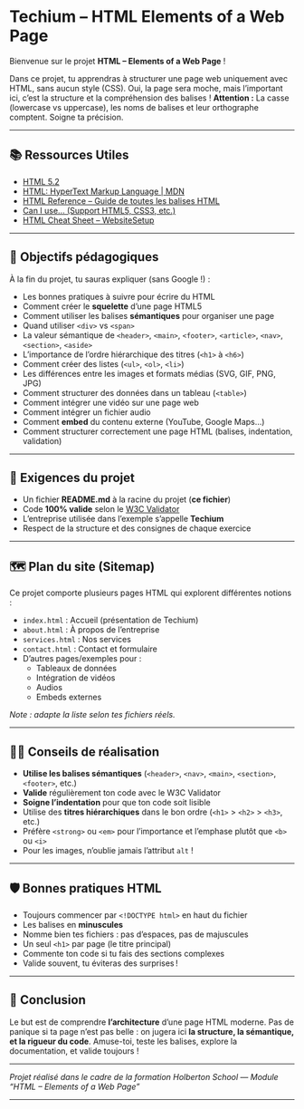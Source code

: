 # Techium – HTML Elements of a Web Page

Bienvenue sur le projet **HTML – Elements of a Web Page** !

Dans ce projet, tu apprendras à structurer une page web uniquement avec HTML, sans aucun style (CSS). Oui, la page sera moche, mais l’important ici, c’est la structure et la compréhension des balises !
**Attention :** La casse (lowercase vs uppercase), les noms de balises et leur orthographe comptent. Soigne ta précision.

---

## 📚 Ressources Utiles

- [HTML 5.2](https://www.w3.org/TR/html52/)
- [HTML: HyperText Markup Language | MDN](https://developer.mozilla.org/fr/docs/Web/HTML)
- [HTML Reference – Guide de toutes les balises HTML](https://htmlreference.io/)
- [Can I use... (Support HTML5, CSS3, etc.)](https://caniuse.com/)
- [HTML Cheat Sheet – WebsiteSetup](https://websitesetup.org/html5-cheat-sheet/)

---

## 🎯 Objectifs pédagogiques

À la fin du projet, tu sauras expliquer (sans Google !) :

- Les bonnes pratiques à suivre pour écrire du HTML
- Comment créer le **squelette** d’une page HTML5
- Comment utiliser les balises **sémantiques** pour organiser une page
- Quand utiliser `<div>` vs `<span>`
- La valeur sémantique de `<header>`, `<main>`, `<footer>`, `<article>`, `<nav>`, `<section>`, `<aside>`
- L’importance de l’ordre hiérarchique des titres (`<h1>` à `<h6>`)
- Comment créer des listes (`<ul>`, `<ol>`, `<li>`)
- Les différences entre les images et formats médias (SVG, GIF, PNG, JPG)
- Comment structurer des données dans un tableau (`<table>`)
- Comment intégrer une vidéo sur une page web
- Comment intégrer un fichier audio
- Comment **embed** du contenu externe (YouTube, Google Maps…)
- Comment structurer correctement une page HTML (balises, indentation, validation)

---

## 📄 Exigences du projet

- Un fichier **README.md** à la racine du projet (**ce fichier**)
- Code **100% valide** selon le [W3C Validator](https://validator.w3.org/)
- L’entreprise utilisée dans l’exemple s’appelle **Techium**
- Respect de la structure et des consignes de chaque exercice

---

## 🗺️ Plan du site (Sitemap)

Ce projet comporte plusieurs pages HTML qui explorent différentes notions :

- `index.html` : Accueil (présentation de Techium)
- `about.html` : À propos de l’entreprise
- `services.html` : Nos services
- `contact.html` : Contact et formulaire
- D’autres pages/exemples pour :
  - Tableaux de données
  - Intégration de vidéos
  - Audios
  - Embeds externes

*Note : adapte la liste selon tes fichiers réels.*

---

## 👨‍💻 Conseils de réalisation

- **Utilise les balises sémantiques** (`<header>`, `<nav>`, `<main>`, `<section>`, `<footer>`, etc.)
- **Valide** régulièrement ton code avec le W3C Validator
- **Soigne l’indentation** pour que ton code soit lisible
- Utilise des **titres hiérarchiques** dans le bon ordre (`<h1>` > `<h2>` > `<h3>`, etc.)
- Préfère `<strong>` ou `<em>` pour l’importance et l’emphase plutôt que `<b>` ou `<i>`
- Pour les images, n’oublie jamais l’attribut `alt` !

---

## 🛡️ Bonnes pratiques HTML

- Toujours commencer par `<!DOCTYPE html>` en haut du fichier
- Les balises en **minuscules**
- Nomme bien tes fichiers : pas d’espaces, pas de majuscules
- Un seul `<h1>` par page (le titre principal)
- Commente ton code si tu fais des sections complexes
- Valide souvent, tu éviteras des surprises !

---

## 🏁 Conclusion

Le but est de comprendre **l’architecture** d’une page HTML moderne.
Pas de panique si ta page n’est pas belle : on jugera ici **la structure, la sémantique, et la rigueur du code**.
Amuse-toi, teste les balises, explore la documentation, et valide toujours !

---

*Projet réalisé dans le cadre de la formation Holberton School — Module “HTML – Elements of a Web Page”*

---

